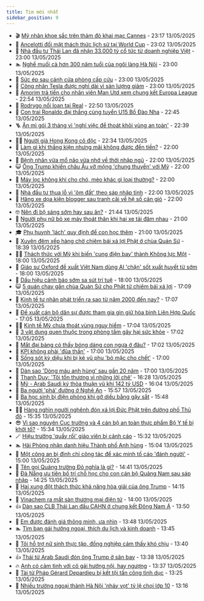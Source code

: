 ```yaml
---
title: Tim mới nhất
sidebar_position: 9
---
```


<!-- vnexpress-tin-moi-nhat:START -->
- 🎬 [Mỹ nhân khoe sắc trên thảm đỏ khai mạc Cannes](https://vnexpress.net/my-nhan-khoe-sac-tren-tham-do-khai-mac-cannes-4885565.html) - 23:17 13/05/2025
- 🐎 [Ancelotti đối mặt thách thức lịch sử tại World Cup](https://vnexpress.net/ancelotti-doi-mat-thach-thuc-lich-su-tai-world-cup-4885309.html) - 23:02 13/05/2025
- 🦍 [Nhà đầu tư Thái Lan đã nhận 33.000 tỷ cổ tức từ doanh nghiệp Việt](https://vnexpress.net/nha-dau-tu-thai-lan-da-nhan-33-000-ty-co-tuc-tu-doanh-nghiep-viet-4884826.html) - 23:00 13/05/2025
- 🏊 [Nghề muối cà hơn 300 năm tuổi của ngôi làng Hà Nội](https://vnexpress.net/nghe-muoi-ca-hon-300-nam-tuoi-cua-ngoi-lang-ha-noi-4884625.html) - 23:00 13/05/2025
- 🎊 [Sức ép sau cánh cửa phòng cấp cứu](https://vnexpress.net/suc-ep-sau-canh-cua-phong-cap-cuu-4884610.html) - 23:00 13/05/2025
- 🎃 [Công nhân Tesla được nghỉ dài vì sản lượng giảm](https://vnexpress.net/cong-nhan-tesla-duoc-nghi-dai-vi-san-luong-giam-4885348.html) - 23:00 13/05/2025
- 🧰 [Amorim trả tiền cho nhân viên Man Utd xem chung kết Europa League](https://vnexpress.net/amorim-tra-tien-cho-nhan-vien-man-utd-xem-chung-ket-europa-league-4885572.html) - 22:54 13/05/2025
- 🔭 [Rodrygo nổi loạn tại Real](https://vnexpress.net/rodrygo-noi-loan-tai-real-4885574.html) - 22:50 13/05/2025
- 🫶 [Con trai Ronaldo đại thắng cùng tuyển U15 Bồ Đào Nha](https://vnexpress.net/con-trai-ronaldo-dai-thang-cung-tuyen-u15-bo-dao-nha-4885573.html) - 22:45 13/05/2025
- 🪜 [Ăn mì gói 3 tháng vì &#39;nghỉ việc để thoát khỏi vùng an toàn&#39;](https://vnexpress.net/an-mi-goi-3-thang-vi-nghi-viec-de-thoat-khoi-vung-an-toan-4885437.html) - 22:39 13/05/2025
- 👨‍🏫 [Người già Hong Kong cô độc](https://vnexpress.net/nguoi-gia-hong-kong-co-doc-4885518.html) - 22:34 13/05/2025
- 🎊 [Làm gì khi thắng kiện nhưng mãi không được đền tiền?](https://vnexpress.net/lam-gi-khi-thang-kien-nhung-mai-khong-duoc-den-tien-4885544.html) - 22:00 13/05/2025
- 🎊 [Bệnh nhân vừa mổ não vừa nhớ về thời nhập ngũ](https://vnexpress.net/benh-nhan-vua-mo-nao-vua-nho-ve-thoi-nhap-ngu-4885199.html) - 22:00 13/05/2025
- 😺 [Ông Trump khiến châu Âu vỡ mộng &#39;chung thuyền&#39; với Mỹ](https://vnexpress.net/ong-trump-khien-chau-au-vo-mong-chung-thuyen-voi-my-4885099.html) - 22:00 13/05/2025
- 🐘 [Máy lọc không khí cho chó, mèo khác gì loại thường?](https://vnexpress.net/may-loc-khong-khi-cho-cho-meo-khac-gi-loai-thuong-4885063.html) - 22:00 13/05/2025
- 🌁 [Nhà đầu tư thua lỗ vì &#39;ôm đất&#39; theo sáp nhập tỉnh](https://vnexpress.net/nha-dau-tu-thua-lo-vi-om-dat-theo-sap-nhap-tinh-4884647.html) - 22:00 13/05/2025
- 🐲 [Hãng xe dọa kiện blogger sau tranh cãi về hệ số cản gió](https://vnexpress.net/hang-xe-doa-kien-blogger-sau-tranh-cai-ve-he-so-can-gio-4885105.html) - 22:00 13/05/2025
- 🤓 [Nên đi bộ sáng sớm hay sau ăn?](https://vnexpress.net/nen-di-bo-sang-som-hay-sau-an-4885275.html) - 21:44 13/05/2025
- 💪 [Người phụ nữ bỏ xe máy thoát thân khi hai xe tải đâm nhau](https://vnexpress.net/nguoi-phu-nu-bo-xe-may-thoat-than-khi-hai-xe-tai-dam-nhau-4885182.html) - 21:00 13/05/2025
- 🎓 [Phụ huynh &#39;lách&#39; quy định để con học thêm](https://vnexpress.net/phu-huynh-lach-quy-dinh-de-con-hoc-them-4885373.html) - 21:00 13/05/2025
- 🫣 [Xuyên đêm xếp hàng chờ chiêm bái xá lợi Phật ở chùa Quán Sứ](https://vnexpress.net/xuyen-dem-xep-hang-cho-chiem-bai-xa-loi-phat-o-chua-quan-su-4885569.html) - 18:39 13/05/2025
- 🧑‍💻 [Thách thức với Mỹ khi biến &#39;cung điện bay&#39; thành Không lực Một](https://vnexpress.net/thach-thuc-voi-my-khi-bien-cung-dien-bay-thanh-khong-luc-mot-4885252.html) - 18:00 13/05/2025
- 🐲 [Giáo sư Oxford đề xuất Việt Nam dùng AI &#39;chặn&#39; sốt xuất huyết từ sớm](https://vnexpress.net/giao-su-oxford-de-xuat-viet-nam-dung-ai-chan-sot-xuat-huyet-tu-som-4882925.html) - 18:00 13/05/2025
- 🌝 [Dấu hiệu cảnh báo sớm sa sút trí tuệ](https://vnexpress.net/dau-hieu-canh-bao-som-sa-sut-tri-tue-4885324.html) - 18:00 13/05/2025
- 😺 [5 quán chay gần chùa Quán Sứ cho Phật tử chiêm bái xá lợi](https://vnexpress.net/5-quan-chay-gan-chua-quan-su-cho-phat-tu-chiem-bai-xa-loi-4885152.html) - 17:09 13/05/2025
- 🐎 [Kinh tế tư nhân phát triển ra sao từ năm 2000 đến nay?](https://vnexpress.net/kinh-te-tu-nhan-phat-trien-ra-sao-tu-nam-2000-den-nay-4869228.html) - 17:07 13/05/2025
- 🎡 [Đề xuất cán bộ dân sự được tham gia gìn giữ hòa bình Liên Hợp Quốc](https://vnexpress.net/de-xuat-can-bo-dan-su-duoc-tham-gia-gin-giu-hoa-binh-lien-hop-quoc-4885551.html) - 17:05 13/05/2025
- 👨‍🏫 [Kinh tế Mỹ chưa thoát vùng nguy hiểm](https://vnexpress.net/kinh-te-my-chua-thoat-vung-nguy-hiem-4885361.html) - 17:04 13/05/2025
- 🦆 [3 vật dụng quen thuộc trong phòng tắm gây hại sức khỏe](https://vnexpress.net/3-vat-dung-quen-thuoc-trong-phong-tam-gay-hai-suc-khoe-4885327.html) - 17:02 13/05/2025
- 🚦 [Mắt đại bàng có thấy bóng dáng con ngựa ở đâu?](https://vnexpress.net/cau-do-iq-thu-tai-tinh-mat-mat-dai-bang-co-thay-bong-dang-con-ngua-o-dau-4882204.html) - 17:02 13/05/2025
- 💫 [KPI không phải &#39;đũa thần&#39;](https://vnexpress.net/kpi-khong-phai-dua-than-4885558.html) - 17:00 13/05/2025
- 🎉 [Sống sót kỳ diệu khi bị kẻ vũ phu &#39;bỏ mặc cho chết&#39;](https://vnexpress.net/song-sot-ky-dieu-khi-bi-ke-vu-phu-bo-mac-cho-chet-4885509.html) - 17:00 13/05/2025
- 🌋 [Dàn sao &#39;Dòng máu anh hùng&#39; sau gần 20 năm](https://vnexpress.net/dan-sao-dong-mau-anh-hung-sau-gan-20-nam-4885477.html) - 17:00 13/05/2025
- 🤖 [Thanh Duy: &#39;Tôi tổn thương vì những lời chê&#39;](https://vnexpress.net/thanh-duy-toi-ton-thuong-vi-nhung-loi-che-4885496.html) - 16:28 13/05/2025
- 🦏 [Mỹ - Arab Saudi ký thỏa thuận vũ khí 142 tỷ USD](https://vnexpress.net/my-arab-saudi-ky-thoa-thuan-vu-khi-142-ty-usd-4885552.html) - 16:04 13/05/2025
- 🦩 [Ba người &#39;phá&#39; đường ở Nghệ An](https://vnexpress.net/ba-nguoi-pha-duong-o-nghe-an-4885549.html) - 15:57 13/05/2025
- 👺 [Ba học sinh bị điện phóng khi gỡ diều bằng gậy sắt](https://vnexpress.net/ba-hoc-sinh-bi-dien-phong-khi-go-dieu-bang-gay-sat-4885555.html) - 15:48 13/05/2025
- 🧑‍🏫 [Hàng nghìn người nghênh đón xá lợi Đức Phật trên đường phố Thủ đô](https://vnexpress.net/hang-nghin-nguoi-nghenh-don-xa-loi-duc-phat-tren-duong-pho-thu-do-4885547.html) - 15:35 13/05/2025
- 😎 [Vì sao nguyên Cục trưởng và 4 cán bộ an toàn thực phẩm Bộ Y tế bị khởi tố?](https://vnexpress.net/vi-sao-nguyen-cuc-truong-va-4-can-bo-an-toan-thuc-pham-bo-y-te-bi-khoi-to-4885559.html) - 15:34 13/05/2025
- 🪄 [Hiệu trưởng &#39;quấy rối&#39; giáo viên bị cảnh cáo](https://vnexpress.net/hieu-truong-quay-roi-giao-vien-bi-canh-cao-4885474.html) - 15:32 13/05/2025
- 🏊 [Hải Phòng nhận danh hiệu Thành phố Anh hùng](https://vnexpress.net/hai-phong-nhan-danh-hieu-thanh-pho-anh-hung-4885511.html) - 15:04 13/05/2025
- 💃 [Một công an bị đình chỉ công tác để xác minh tố cáo &#39;đánh người&#39;](https://vnexpress.net/mot-cong-an-bi-dinh-chi-cong-tac-de-xac-minh-to-cao-danh-nguoi-4885546.html) - 15:00 13/05/2025
- 🦆 [Tên gọi Quảng trường Đỏ nghĩa là gì?](https://vnexpress.net/ten-goi-quang-truong-do-nghia-la-gi-4885424.html) - 14:41 13/05/2025
- 🎊 [Đà Nẵng ưu tiên bố trí chỗ học cho con cán bộ Quảng Nam sau sáp nhập](https://vnexpress.net/da-nang-uu-tien-bo-tri-cho-hoc-cho-con-can-bo-quang-nam-sau-sap-nhap-4885525.html) - 14:25 13/05/2025
- 👺 [Hai xung đột thách thức khả năng hòa giải của ông Trump](https://vnexpress.net/hai-xung-dot-thach-thuc-kha-nang-hoa-giai-cua-ong-trump-4883986.html) - 14:15 13/05/2025
- 🎡 [Vinachem ra mắt sàn thương mại điện tử](https://vnexpress.net/vinachem-ra-mat-san-thuong-mai-dien-tu-4885255.html) - 14:00 13/05/2025
- 👍 [Dàn sao CLB Thái Lan đấu CAHN ở chung kết Đông Nam Á](https://vnexpress.net/dan-sao-clb-thai-lan-dau-cahn-o-chung-ket-dong-nam-a-4885537.html) - 13:50 13/05/2025
- 🐎 [Em được đánh giá thông minh, ưa nhìn](https://vnexpress.net/em-duoc-danh-gia-thong-minh-ua-nhin-4884917.html) - 13:48 13/05/2025
- 🏊 [Tìm bạn gái hướng ngoại, thích du lịch và kinh doanh](https://vnexpress.net/tim-ban-gai-huong-ngoai-thich-du-lich-va-kinh-doanh-4884920.html) - 13:45 13/05/2025
- 🦩 [Tôi hỗ trợ nữ sinh thực tập, đồng nghiệp cảm thấy khó chịu](https://vnexpress.net/toi-ho-tro-nu-sinh-thuc-tap-dong-nghiep-cam-thay-kho-chiu-4885205.html) - 13:40 13/05/2025
- 👍 [Thái tử Arab Saudi đón ông Trump ở sân bay](https://vnexpress.net/thai-tu-arab-saudi-don-ong-trump-o-san-bay-4885536.html) - 13:38 13/05/2025
- 🔥 [Anh có cảm tình với cô gái hướng nội, hay ngượng](https://vnexpress.net/anh-co-cam-tinh-voi-co-gai-huong-noi-hay-nguong-4884919.html) - 13:37 13/05/2025
- 💄 [Tài tử Pháp Gérard Depardieu bị kết tội tấn công tình dục](https://vnexpress.net/tai-tu-phap-gerard-depardieu-bi-ket-toi-tan-cong-tinh-duc-4885531.html) - 13:25 13/05/2025
- 🤡 [Nhiều trường ngoại thành Hà Nội &#39;nhảy vọt&#39; tỷ lệ chọi lớp 10](https://vnexpress.net/bien-dong-ty-le-choi-lop-10-cac-truong-thpt-o-ha-noi-nam-2025-4885520.html) - 13:16 13/05/2025<!-- vnexpress-tin-moi-nhat:END -->
